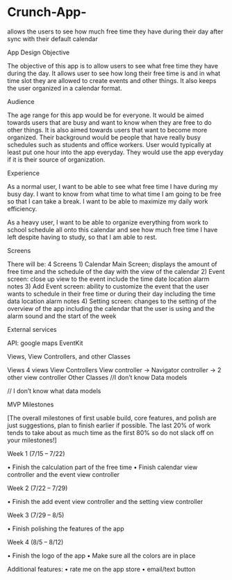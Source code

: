 # Crunch-App-
allows the users to see how much free time they have during their day after sync with their default calendar 

App Design
Objective

The objective of this app is to allow users to see what free time they have during the day. It allows user to see how long their free time is and in what time slot they are allowed to create events and other things. It also keeps the user organized in a calendar format.

Audience

The age range for this app would be for everyone. It would be aimed towards users that are busy and want to know when they are free to do other things. It is also aimed towards users that want to become more organized. Their background would be people that have really busy schedules such as students and office workers. User would typically at least put one hour into the app everyday. They would use the app everyday if it is their source of organization.

Experience

As a normal user, I want to be able to see what free time I have during my busy day. I want to know from what time to what time I am going to be free so that I can take a break. I want to be able to maximize my daily work efficiency.

As a heavy user, I want to be able to organize everything from work to school schedule all onto this calendar and see how much free time I have left despite having to study, so that I am able to rest.

Screens

There will be: 4 Screens 1) Calendar Main Screen; displays the amount of free time and the schedule of the day with the view of the calendar 2) Event screen: close up view to the event include the time date location alarm notes 3) Add Event screen: ability to customize the event that the user wants to schedule in their free time or during their day including the time data location alarm notes 4) Setting screen: changes to the setting of the overview of the app including the calendar that the user is using and the alarm sound and the start of the week

External services

API: google maps EventKit

Views, View Controllers, and other Classes

Views 4 views
View Controllers View controller → Navigator controller → 2 other view controller
Other Classes //I don’t know
Data models

// I don’t know what data models

MVP Milestones

[The overall milestones of first usable build, core features, and polish are just suggestions, plan to finish earlier if possible. The last 20% of work tends to take about as much time as the first 80% so do not slack off on your milestones!]

Week 1 (7/15 – 7/22)

• Finish the calculation part of the free time • Finish calendar view controller and the event view controller

Week 2 (7/22 – 7/29)

• Finish the add event view controller and the setting view controller

Week 3 (7/29 – 8/5)

• Finish polishing the features of the app

Week 4 (8/5 – 8/12)

• Finish the logo of the app • Make sure all the colors are in place

Additional features: • rate me on the app store • email/text button

